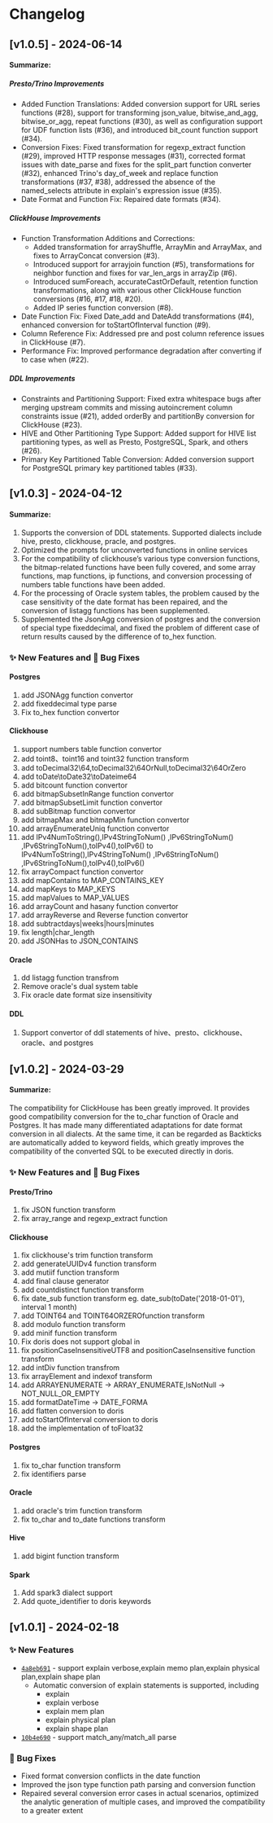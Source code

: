 Changelog
=========
## [v1.0.5] - 2024-06-14
#### Summarize:
##### Presto/Trino Improvements
- Added Function Translations: Added conversion support for URL series functions (#28), support for transforming json_value, bitwise_and_agg, bitwise_or_agg, repeat functions (#30), as well as configuration support for UDF function lists (#36), and introduced bit_count function support (#34).
- Conversion Fixes: Fixed transformation for regexp_extract function (#29), improved HTTP response messages (#31), corrected format issues with date_parse and fixes for the split_part function converter (#32), enhanced Trino's day_of_week and replace function transformations (#37, #38), addressed the absence of the named_selects attribute in explain's expression issue (#35).
- Date Format and Function Fix: Repaired date formats (#34).
##### ClickHouse Improvements
- Function Transformation Additions and Corrections:
  - Added transformation for arrayShuffle, ArrayMin and ArrayMax, and fixes to ArrayConcat conversion (#3).
  - Introduced support for arrayjoin function (#5), transformations for neighbor function and fixes for var_len_args in arrayZip (#6).
  - Introduced sumForeach, accurateCastOrDefault, retention function transformations, along with various other ClickHouse function conversions (#16, #17, #18, #20).
  - Added IP series function conversion (#8).
- Date Function Fix: Fixed Date_add and DateAdd transformations (#4), enhanced conversion for toStartOfInterval function (#9).
- Column Reference Fix: Addressed pre and post column reference issues in ClickHouse (#7).
- Performance Fix: Improved performance degradation after converting if to case when (#22).
##### DDL Improvements
- Constraints and Partitioning Support: Fixed extra whitespace bugs after merging upstream commits and missing autoincrement column constraints issue (#21), added orderBy and partitionBy conversion for ClickHouse (#23).
- HIVE and Other Partitioning Type Support: Added support for HIVE list partitioning types, as well as Presto, PostgreSQL, Spark, and others (#26).
- Primary Key Partitioned Table Conversion: Added conversion support for PostgreSQL primary key partitioned tables (#33).

## [v1.0.3] - 2024-04-12
#### Summarize:
  1. Supports the conversion of DDL statements. Supported dialects include hive, presto, clickhouse, pracle, and postgres.
  2. Optimized the prompts for unconverted functions in online services
  3. For the compatibility of clickhouse’s various type conversion functions, the bitmap-related functions have been fully covered, and some array functions, map functions, ip functions, and conversion processing of numbers table functions have been added.
  4. For the processing of Oracle system tables, the problem caused by the case sensitivity of the date format has been repaired, and the conversion of listagg functions has been supplemented.
  5. Supplemented the JsonAgg conversion of postgres and the conversion of special type fixeddecimal, and fixed the problem of different case of return results caused by the difference of to_hex function.
### :sparkles: New Features and :bug: Bug Fixes
#### Postgres
  1. add JSONAgg function convertor
  2. add fixeddecimal type parse
  3. Fix to_hex function convertor
#### Clickhouse
  1. support numbers table function convertor
  2. add toint8、toint16 and toint32 function transform
  3. add toDecimal32\64,toDecimal32\64OrNull,toDecimal32\64OrZero
  4. add toDate\toDate32\toDateime64
  5. add bitcount function convertor
  6. add bitmapSubsetInRange function convertor
  7. add bitmapSubsetLimit function convertor
  8. add subBitmap function convertor
  9. add bitmapMax and bitmapMin function convertor
  10. add arrayEnumerateUniq function convertor
  11. add IPv4NumToString(),IPv4StringToNum() ,IPv6StringToNum() ,IPv6StringToNum(),toIPv4(),toIPv6() to  IPv4NumToString(),IPv4StringToNum() ,IPv6StringToNum() ,IPv6StringToNum(),toIPv4(),toIPv6()
  12. fix arrayCompact function convertor
  13. add mapContains to MAP_CONTAINS_KEY
  14. add mapKeys to MAP_KEYS
  15. add mapValues to MAP_VALUES
  16. add arrayCount and hasany function convertor
  17. add arrayReverse and Reverse function convertor
  18. add subtractdays|weeks|hours|minutes
  19. fix length|char_length
  20. add JSONHas to JSON_CONTAINS
#### Oracle
  1. dd listagg function transfrom
  2. Remove oracle's dual system table
  3. Fix oracle date format size insensitivity
#### DDL
  1. Support convertor of ddl statements of hive、presto、clickhouse、oracle、and postgres

## [v1.0.2] - 2024-03-29
#### Summarize:
The compatibility for ClickHouse has been greatly improved. It provides good compatibility conversion for the to_char function of Oracle and Postgres. It has made many differentiated adaptations for date format conversion in all dialects. At the same time, it can be regarded as Backticks are automatically added to keyword fields, which greatly improves the compatibility of the converted SQL to be executed directly in doris.
### :sparkles: New Features and :bug: Bug Fixes
#### Presto/Trino
  1. fix JSON function transform
  2. fix array_range and regexp_extract function
#### Clickhouse
  1. fix clickhouse's trim function transform
  2. add generateUUIDv4 function transform
  3. add mutiif function transform
  4. add final clause generator
  5. add countdistinct function transform
  6. fix date_sub function transform eg.  date_sub(toDate('2018-01-01'), interval 1 month)
  7. add TOINT64 and TOINT64ORZEROfunction transform
  8. add modulo function transform
  9. add minif function transform
  10. Fix doris does not support global in
  11. fix positionCaseInsensitiveUTF8 and positionCaseInsensitive function transform
  12. add intDiv function transfrom
  13. fix arrayElement and indexof  transform
  14. add ARRAYENUMERATE -> ARRAY_ENUMERATE,IsNotNull -> NOT_NULL_OR_EMPTY
  15. add formatDateTime -> DATE_FORMA
  16. add flatten conversion to doris
  17. add toStartOfInterval conversion to doris
  18. add the implementation of toFloat32
#### Postgres
  1. fix to_char function transform
  2. fix identifiers parse
#### Oracle
  1. add oracle's trim function transform
  2. fix to_char and to_date functions transform
#### Hive
  1. add bigint function transform
#### Spark
  1. Add spark3 dialect support
  2. Add quote_identifier to doris keywords


## [v1.0.1] - 2024-02-18
### :sparkles: New Features
- [`4a8eb691`](https://github.com/selectdb/sqlglot/commit/4a8eb691961e624a7b5d569b2bd8a67386235788) - support explain verbose,explain memo plan,explain physical plan,explain shape plan
  - Automatic conversion of explain statements is supported, including
    - explain
    - explain verbose
    - explain mem plan
    - explain physical plan
    - explain shape plan
- [`10b4e690`](https://github.com/selectdb/sqlglot/commit/10b4e6900913ec4b08b80ebbd254a4b054cb4976) - support match_any/match_all parse
### :bug: Bug Fixes
- Fixed format conversion conflicts in the date function
- Improved the json type function path parsing and conversion function
- Repaired several conversion error cases in actual scenarios, optimized the analytic generation of multiple cases, and improved the compatibility to a greater extent
